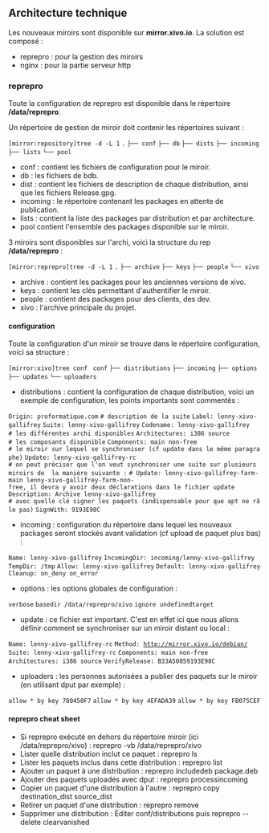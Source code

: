 Architecture technique
----------------------

Les nouveaux miroirs sont disponible sur **mirror.xivo.io**. La solution est composé :

-   reprepro : pour la gestion des miroirs
-   nginx : pour la partie serveur http

### reprepro

Toute la configuration de reprepro est disponible dans le répertoire **/data/reprepro**.

Un répertoire de gestion de miroir doit contenir les répertoires suivant :

`[mirror:repository]tree -d -L 1`
`.`
`├── conf`
`├── db`
`├── dists`
`├── incoming`
`├── lists`
`└── pool`

-   conf : contient les fichiers de configuration pour le miroir.
-   db : les fichiers de bdb.
-   dist : contient les fichiers de description de chaque distribution, ainsi que les fichiers Release.gpg.
-   incoming : le répertoire contenant les packages en attente de publication.
-   lists : contient la liste des packages par distribution et par architecture.
-   pool contient l'ensemble des packages disponible sur le miroir.

3 miroirs sont disponibles sur l'archi, voici la structure du rep **/data/reprepro** :

`[mirror:reprepro]tree -d -L 1`
`.`
`├── archive`
`├── keys`
`├── people`
`└── xivo`

-   archive : contient les packages pour les anciennes versions de xivo.
-   keys : contient les clés permettant d'authentifier le miroir.
-   people : contient des packages pour des clients, des dev.
-   xivo : l'archive principale du projet.

#### configuration

Toute la configuration d'un miroir se trouve dans le répertoire configuration, voici sa structure :

`[mirror:xivo]tree conf `
`conf`
`├── distributions`
`├── incoming`
`├── options`
`├── updates`
`└── uploaders`

-   distributions : contient la configuration de chaque distribution, voici un exemple de configuration, les points importants sont commentés :

`Origin: proformatique.com`
`# description de la suite`
`Label: lenny-xivo-gallifrey`
`Suite: lenny-xivo-gallifrey`
`Codename: lenny-xivo-gallifrey`
`# les différentes archi disponibles`
`Architectures: i386 source`
`# les composants disponible`
`Components: main non-free`
`# le miroir sur lequel se synchroniser (cf update dans le même paragraphe)`
`Update: lenny-xivo-gallifrey-rc`
`# on peut préciser que l'on veut synchroniser une suite sur plusieurs miroirs de  la manière suivante :`
`# Update: lenny-xivo-gallifrey-farm-main lenny-xivo-gallifrey-farm-non-free, il devra y avoir deux déclarations dans le fichier update`
`Description: Archive lenny-xivo-gallifrey`
`# avec quelle clé signer les paquets (indispensable pour que apt ne râle pas)`
`SignWith: 9193E98C`

-   incoming : configuration du répertoire dans lequel les nouveaux packages seront stockés avant validation (cf upload de paquet plus bas) :

`Name: lenny-xivo-gallifrey`
`IncomingDir: incoming/lenny-xivo-gallifrey`
`TempDir: /tmp`
`Allow: lenny-xivo-gallifrey`
`Default: lenny-xivo-gallifrey`
`Cleanup: on_deny on_error`

-   options : les options globales de configuration :

`verbose`
`basedir /data/reprepro/xivo`
`ignore undefinedtarget`

-   update : ce fichier est important. C'est en effet ici que nous allons définir comment se synchroniser sur un miroir distant ou local :

`Name: lenny-xivo-gallifrey-rc`
`Method: `[`http://mirror.xivo.io/debian/`](http://mirror.xivo.io/debian/)
`Suite: lenny-xivo-gallifrey-rc`
`Components: main non-free`
`Architectures: i386 source`
`VerifyRelease: B33A50859193E98C`

-   uploaders : les personnes autorisées a publier des paquets sur le miroir (en utilisant dput par exemple) :

`allow * by key 780450F7`
`allow * by key 4EFADA39`
`allow * by key FB075CEF`

#### reprepro cheat sheet

-   Si reprepro exécuté en dehors du répertoire miroir (ici /data/reprepro/xivo) : reprepro -vb /data/reprepro/xivo <action>
-   Lister quelle distribution inclut ce paquet : reprepro ls <package>
-   Lister les paquets inclus dans cette distribution : reprepro list <distribution>
-   Ajouter un paquet à une distribution : reprepro includedeb <distribution> package.deb
-   Ajouter des paquets uploadés avec dput : reprepro processincoming <distribution>
-   Copier un paquet d'une distribution à l'autre : reprepro copy destination\_dist source\_dist <package>
-   Retirer un paquet d'une distribution : reprepro remove <distribution> <package>
-   Supprimer une distribution : Éditer conf/distributions puis reprepro --delete clearvanished

